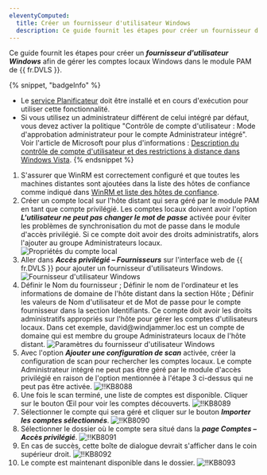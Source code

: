 ```yaml
---
eleventyComputed:
  title: Créer un fournisseur d'utilisateur Windows
  description: Ce guide fournit les étapes pour créer un fournisseur d'utilisateur Windows afin de gérer les comptes locaux Windows dans le module PAM de {{ fr.DVLS }}.
---
```

Ce guide fournit les étapes pour créer un ***fournisseur d'utilisateur Windows*** afin de gérer les comptes locaux Windows dans le module PAM de {{ fr.DVLS }}.

{% snippet, "badgeInfo" %}
* Le [service Planificateur](/server/kb/knowledge-base/scheduler-service-general-information/) doit être installé et en cours d'exécution pour utiliser cette fonctionnalité.
* Si vous utilisez un administrateur différent de celui intégré par défaut, vous devez activer la politique "Contrôle de compte d'utilisateur : Mode d'approbation administrateur pour le compte Administrateur intégré". Voir l'article de Microsoft pour plus d'informations : [Description du contrôle de compte d'utilisateur et des restrictions à distance dans Windows Vista](https://learn.microsoft.com/en-us/troubleshoot/windows-server/windows-security/user-account-control-and-remote-restriction).
{% endsnippet %}

1. S'assurer que WinRM est correctement configuré et que toutes les machines distantes sont ajoutées dans la liste des hôtes de confiance comme indiqué dans [WinRM et liste des hôtes de confiance](/server/kb/how-to-articles/winrm-trustedhostslist/).
1. Créer un compte local sur l'hôte distant qui sera géré par le module PAM en tant que compte privilégié. Les comptes locaux doivent avoir l'option ***L'utilisateur ne peut pas changer le mot de passe*** activée pour éviter les problèmes de synchronisation du mot de passe dans le module d'accès privilégié. Si ce compte doit avoir des droits administratifs, alors l'ajouter au groupe Administrateurs locaux.
![Propriétés du compte local](https://cdnweb.devolutions.net/docs/docs_en_kb_KB8086.png)
1. Aller dans ***Accès privilégié – Fournisseurs*** sur l'interface web de {{ fr.DVLS }} pour ajouter un fournisseur d'utilisateurs Windows.
![Fournisseur d'utilisateur Windows](https://cdnweb.devolutions.net/docs/docs_en_kb_KB8085.png)
1. Définir le Nom du fournisseur ; Définir le nom de l'ordinateur et les informations de domaine de l'hôte distant dans la section Hôte ; Définir les valeurs de Nom d'utilisateur et de Mot de passe pour le compte fournisseur dans la section Identifiants. Ce compte doit avoir les droits administratifs appropriés sur l'hôte pour gérer les comptes d'utilisateurs locaux. Dans cet exemple, david<area>@windjammer.loc est un compte de domaine qui est membre du groupe Administrateurs locaux de l'hôte distant.
![Paramètres du fournisseur d'utilisateur Windows](https://cdnweb.devolutions.net/docs/docs_en_kb_KB8087.png)
1. Avec l'option ***Ajouter une configuration de scan*** activée, créer la configuration de scan pour rechercher les comptes locaux. Le compte Administrateur intégré ne peut pas être géré par le module d'accès privilégié en raison de l'option mentionnée à l'étape 3 ci-dessus qui ne peut pas être activée.
![!!KB8088](https://cdnweb.devolutions.net/docs/docs_en_kb_KB8088.png)
1. Une fois le scan terminé, une liste de comptes est disponible. Cliquer sur le bouton Œil pour voir les comptes découverts.
![!!KB8089](https://cdnweb.devolutions.net/docs/docs_en_kb_KB8089.png)
1. Sélectionner le compte qui sera géré et cliquer sur le bouton ***Importer les comptes sélectionnés***.
![!!KB8090](https://cdnweb.devolutions.net/docs/docs_en_kb_KB8090.png)
1. Sélectionner le dossier où le compte sera situé dans la ***page Comptes – Accès privilégié***.
![!!KB8091](https://cdnweb.devolutions.net/docs/docs_en_kb_KB8091.png)
1. En cas de succès, cette boîte de dialogue devrait s'afficher dans le coin supérieur droit.
![!!KB8092](https://cdnweb.devolutions.net/docs/docs_en_kb_KB8092.png)
1. Le compte est maintenant disponible dans le dossier.
![!!KB8093](https://cdnweb.devolutions.net/docs/docs_en_kb_KB8093.png)
